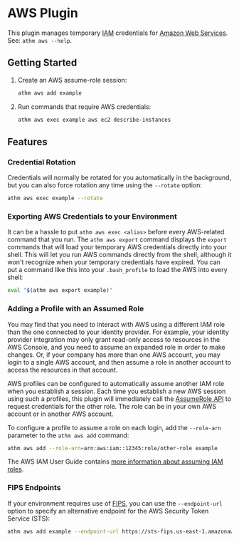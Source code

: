 # AWS Plugin

This plugin manages temporary [IAM](https://docs.aws.amazon.com/iam/)
credentials for [Amazon Web Services](https://aws.amazon.com/). See: `athm aws
--help`.

## Getting Started

1. Create an AWS assume-role session:

    ```sh
    athm aws add example
    ```

2. Run commands that require AWS credentials:

    ```sh
    athm aws exec example aws ec2 describe-instances
    ```

## Features

### Credential Rotation

Credentials will normally be rotated for you automatically in the background,
but you can also force rotation any time using the `--rotate` option:

```sh
athm aws exec example --rotate
```

### Exporting AWS Credentials to your Environment

It can be a hassle to put `athm aws exec <alias>` before every AWS-related
command that you run. The `athm aws export` command displays the `export`
commands that will load your temporary AWS credentials directly into your shell.
This will let you run AWS commands directly from the shell, although it won't
recognize when your temporary credentials have expired. You can put a command
like this into your `.bash_profile` to load the AWS into every shell:

```sh
eval "$(athm aws export example)"
```

### Adding a Profile with an Assumed Role

You may find that you need to interact with AWS using a different IAM role than
the one connected to your identity provider. For example, your identity provider
integration may only grant read-only access to resources in the AWS Console, and
you need to assume an expanded role in order to make changes. Or, if your
company has more than one AWS account, you may login to a single AWS account,
and then assume a role in another account to access the resources in that
account.

AWS profiles can be configured to automatically assume another IAM role when you
establish a session. Each time you establish a new AWS session using such a
profiles, this plugin will immediately call the [AssumeRole
API](https://docs.aws.amazon.com/STS/latest/APIReference/API_AssumeRole.html) to
request credentials for the other role. The role can be in your own AWS account
or in another AWS account.

To configure a profile to assume a role on each login, add the `--role-arn`
parameter to the `athm aws add` command:

```sh
athm aws add --role-arn=arn:aws:iam::12345:role/other-role example

```

The AWS IAM User Guide contains [more information about assuming IAM
roles](https://docs.aws.amazon.com/IAM/latest/UserGuide/id_roles_use.html).

### FIPS Endpoints

If your environment requires use of
[FIPS](https://aws.amazon.com/compliance/fips/), you can use the
`--endpoint-url` option to specify an alternative endpoint for the AWS Security
Token Service (STS):

```sh
athm aws add example --endpoint-url https://sts-fips.us-east-1.amazonaws.com

```
